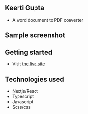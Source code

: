 ## Keerti Gupta

- A word document to PDF converter

## Sample screenshot

<!-- ![Screenshot](/public/screenshot.PNG?raw=true "Screenshot") -->

## Getting started

- Visit [the live site]()


## Technologies used

- Nextjs/React
- Typescript
- Javascript
- Scss/css